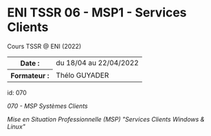 # ENI TSSR 06 - MSP1 - Services Clients
Cours TSSR @ ENI (2022)

<table>
	<tr>
		<th>Date :</th>
		<td>du 18/04 au 22/04/2022</td>
	</tr>
	<tr>
		<th>Formateur :</th>
		<td>Thélo GUYADER</td>
	</tr>
</table>

id: 070 

*070 - MSP Systèmes Clients*

*Mise en Situation Professionnelle (MSP) "Services Clients Windows & Linux"*
